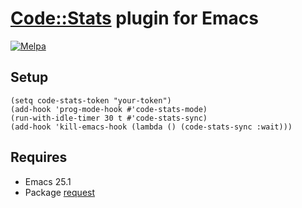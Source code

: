 # [Code::Stats](https://codestats.net/) plugin for Emacs
[![Melpa](https://melpa.org/packages/code-stats-badge.svg)](https://melpa.org/#/code-stats)

## Setup

``` emacs-lisp
(setq code-stats-token "your-token")
(add-hook 'prog-mode-hook #'code-stats-mode)
(run-with-idle-timer 30 t #'code-stats-sync)
(add-hook 'kill-emacs-hook (lambda () (code-stats-sync :wait)))
```

## Requires

- Emacs 25.1
- Package [request](https://github.com/tkf/emacs-request)
